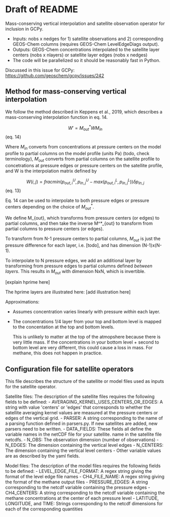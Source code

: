 # Draft of README 

Mass-conserving vertical interpolation and satellite observation operator for inclusion in GCPy. 

- Inputs: nobs x nedges for 1) satellite observations and 2) corresponding GEOS-Chem columns (requires GEOS-Chem LevelEdgeDiags output).
- Outputs: GEOS-Chem concentrations interpolated to the satellite layer centers (nobs x nlayers) or satellite layer edges (nobs x nedges)
- The code will be parallelized so it should be reasonably fast in Python. 

Discussed in this issue for GCPy: https://github.com/geoschem/gcpy/issues/242

## Method for mass-conserving vertical interpolation 

We follow the method described in Keppens et al., 2019, which describes a mass-conserving interpolation function in eq. 14. 

$$ W' = M^*_{out}WM_{in} $$ (eq. 14)

Where $M_{in}$ converts from concentrations at pressure centers on the model profile to partial columns on the model profile (units Pa) (todo, check terminology), $M_{out}$ converts from partial columns on the satellite profile to concetrations at pressure edges or pressure centers on the satellite profile, and W is the interpolation matrix defined by

$$ W(i,j) = frac{min(p_{out,i}^U, p_{in,j}^U - max(p_{out,i}^L, p_{in,j}^L))}{\delta p_{in,j}}  $$ (eq. 13)

Eq. 14 can be used to interpolate to both pressure edges or pressure centers depending on the choice of $M^*_{out}$. 

We define M_{out}, which transforms from pressure centers (or edges) to partial columns, and then take the inverse M^*_{out} to transform from partial columns to pressure centers (or edges). 

To transform from N-1 pressure centers to partial columns, $M_{out}$ is just the pressure difference for each layer, i.e. [todo], and has dimension (N-1)x(N-1). 

To interpolate to N pressure edges, we add an additional layer by transforming from pressure edges to partial columns defined *between layers*. This results in $M_{out}$ with dimension NxN, which is invertible. 

[explain hprime here]

The hprime layers are illustrated here: 
[add illustration here]

Approximations:
   - Assumes concentration varies linearly with pressure *within* each layer.
   - The concentrations 1/4 layer from your top and bottom level
      is mapped to the concentation at the top and bottom levels.

      This is unlikely to matter at the top of the atmopshere because
      there is very little mass. If the concentrations in
      your bottom level + second to bottom level are very different,
      this could cause a loss in mass. For methane, this does
              not happen in practice.

##  Configuration file for satellite operators
 This file describes the structure of the satellite or model files used as inputs for the 
 satellite operator. 

 Satellite files:
 The description of the satellite files requires the following fields to be defined:
     - AVERAGING_KERNEL_USES_CENTERS_OR_EDGES: A string with value 
        'centers' or 'edges' that corresponds to whether the satellite averaging
        kernel values are measured at the pressure centers or edges of the vertical
        grid.
     - PARSER: A string corresponding to the name of a parsing function defined in
        parsers.py. If new satellites are added, new parsers need to be written.
    -  DATA_FIELDS: These fields all define the variable names in the netCDF file for your satellite. 
        name in the satellite file netcdfs.
        - N_OBS: The observation dimension (number of observations)
        - N_EDGES: The dimension containing the vertical level edges
        - N_CENTERS: The dimension containing the vertical level centers
        - Other variable values are as described by the yaml fields.

 Model files:
 The description of the model files requires the following fields to be defined:
     - LEVEL_EDGE_FILE_FORMAT: A regex string giving the format of the level edge 
        file names
     - CH4_FILE_NAME: A regex string giving the format of the methane output files
     - PRESSURE_EDGES: A string corresponding to the netcdf variable containing
        the pressure edges
     - CH4_CENTERS: A string corresponding to the netcdf variable containing the 
        methane concentrations at the center of each pressure level
     - LATITUDE, LONGITUDE, and TIME: Strings corresponding to the netcdf dimensions
        for each of the corresponding quantities